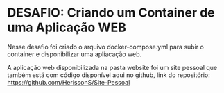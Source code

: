 # DESAFIO: Criando um Container de uma Aplicação WEB

Nesse desafio foi criado o arquivo docker-compose.yml para subir o container e disponibilizar uma apliacação web.

A aplicação web disponibilizada na pasta website foi um site pessoal que também está com código disponível aqui no github, link do repositório: https://github.com/HerissonS/Site-Pessoal